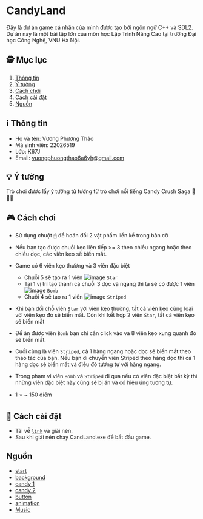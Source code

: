 # CandyLand
Đây là dự án game cá nhân của mình được tạo bới ngôn ngữ C++ và SDL2. Dự án này là một bài tập lớn của môn học Lập Trình Nâng Cao tại trường Đại học Công Nghệ, VNU Hà Nội.
## 🕵️ Mục lục
1. [Thông tin](#introduction)
2. [Ý tưởng](#paragraph1)
3. [Cách chơi](#paragraph2)
4. [Cách cài đặt](#paragraph3)
5. [Nguồn](#paragraph4)

## ℹ Thông tin <a name="introduction"></a>
- Họ và tên: Vương Phương Thảo
- Mã sinh viên: 22026519
- Lớp: K67J
- Email: vuongphuongthao6a6yh@gmail.com

## 💡 Ý tưởng  <a name="paragraph1"></a>
Trò chơi được lấy ý tưởng từ tưởng từ trò chơi nổi tiếng Candy Crush Saga 🍬🍭🍫

## 🎮 Cách chơi  <a name="paragraph2"></a>
- Sử dụng chuột 🖱 ️để hoán đổi 2 vật phẩm liền kề trong bàn cờ
- Nếu bạn tạo được chuỗi kẹo liên tiếp >= 3 theo chiều ngang hoặc theo chiều dọc, các viên kẹo sẽ biến mất.

- Game có 6 viên kẹo thường và 3 viên đặc biệt 
    - Chuỗi 5 sẽ tạo ra 1 viên ![image](https://user-images.githubusercontent.com/125387948/236450472-7be5a03f-2350-4622-a80e-be03b825aa9d.png) `Star`
    - Tại 1 vị trí tạo thánh cả chuỗi 3 dọc và ngang thì ta sẽ có được 1 viên ![image](https://user-images.githubusercontent.com/125387948/236450734-9af55913-12ac-4e90-a0fd-7af5effaf242.png) `Bomb`
    - Chuỗi 4 sẽ tạo ra 1 viên ![image](https://user-images.githubusercontent.com/125387948/236450944-0fa1c885-084f-4168-ada5-bccceec32fca.png) `Striped`

- Khi bạn đổi chỗ viên `Star` với viên kẹo thường, tất cả viên kẹo cùng loại với viên kẹo đó sẽ biến mất. Còn khi kết hợp 2 viên `Star`, tất cả viên kẹo sẽ biến mất
- Để ăn được viên `Bomb` bạn chỉ cần click vào và 8 viên kẹo xung quanh đó sẽ biến mất.
- Cuối cùng là viên `Striped`, cả 1 hàng ngang hoặc dọc sẽ biến mất theo thao tác của bạn. Nếu bạn di chuyển viên Striped theo hàng dọc thì cả 1 hàng dọc sẽ biến mất và điều đó tương tự với hàng ngang.
- Trong phạm vi viên `Bomb` và `Striped` đi qua nếu có viên đặc biệt bất kỳ thì những viên đặc biệt này cũng sẽ bị ăn và có hiệu ứng tương tự.
- 1 ⭐ ~ 150 điểm 

## 📩 Cách cài đặt  <a name="paragraph3"></a>
- Tải về [`link`](https://github.com/pthao12/Game/tree/testo/CandyLand) và giải nén.
- Sau khi giải nén chạy CandLand.exe để bắt đầu game.

## Nguồn  <a name="paragraph4"></a>
- [start](https://www.freepik.com/free-vector/colorful-candy-land-background_2306400.htm)
- [background](https://www.freepik.com/premium-vector/sweet-candy-land-with-cloud-background_32610429.htm)
- [candy 1](https://www.freepik.com/free-vector/candy-game-icons-confectionery-pastry-set_24315603.htm#query=candy%20game%20icon&position=0&from_view=search&track=ais)
- [candy 2](https://www.freepik.com/free-vector/candy-game-icons-cartoon-vector-ui-sweets-set_24131294.htm?fbclid=IwAR3lyADetSug4BB96OJaybbnpEc_Mn-WrKl5NxJgbPc7Mn0EO3QQmDJqqe4)
- [button](https://www.freepik.com/premium-vector/set-buttons-custom-cartoonstyle-game-interface_30670670.htm)
- [animation](https://www.freepik.com/free-vector/cartoon-element-animation-frames_13818851.htm?query=bomb%20animation)
- [Music](https://www.youtube.com/watch?v=5NvZ7xuzLI4)

